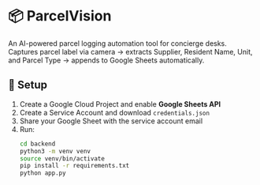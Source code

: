 # 📦 ParcelVision

An AI-powered parcel logging automation tool for concierge desks.  
Captures parcel label via camera → extracts Supplier, Resident Name, Unit, and Parcel Type → appends to Google Sheets automatically.

## 🚀 Setup

1. Create a Google Cloud Project and enable **Google Sheets API**
2. Create a Service Account and download `credentials.json`
3. Share your Google Sheet with the service account email
4. Run:
   ```bash
   cd backend
   python3 -m venv venv
   source venv/bin/activate
   pip install -r requirements.txt
   python app.py